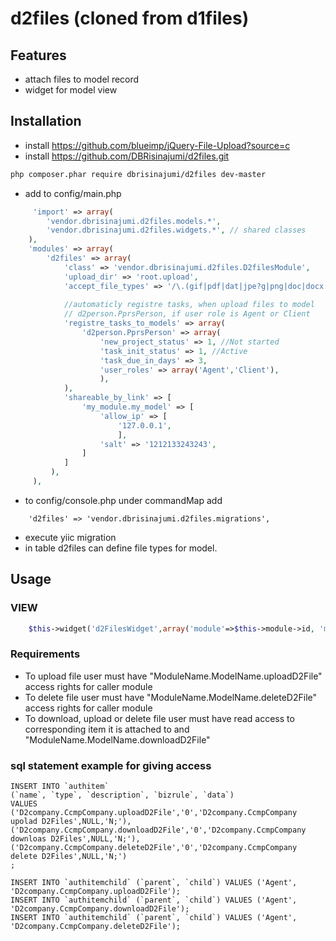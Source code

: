 # d2files (cloned from d1files)


## Features

* attach files to model record
* widget for model view

## Installation
 * install https://github.com/blueimp/jQuery-File-Upload?source=c
 * install https://github.com/DBRisinajumi/d2files.git
```bash
php composer.phar require dbrisinajumi/d2files dev-master
```

 * add to config/main.php
```php
     'import' => array(
        'vendor.dbrisinajumi.d2files.models.*',
        'vendor.dbrisinajumi.d2files.widgets.*', // shared classes
    ),
    'modules' => array(
        'd2files' => array(
            'class' => 'vendor.dbrisinajumi.d2files.D2filesModule',
            'upload_dir' => 'root.upload',
            'accept_file_types' => '/\.(gif|pdf|dat|jpe?g|png|doc|docx|xls|xlsx|htm)$/i',
            
            //automaticly registre tasks, when upload files to model 
            // d2person.PprsPerson, if user role is Agent or Client
            'registre_tasks_to_models' => array(
                'd2person.PprsPerson' => array(
                    'new_project_status' => 1, //Not started
                    'task_init_status' => 1, //Active
                    'task_due_in_days' => 3,
                    'user_roles' => array('Agent','Client'),
                    ),
            ),
            'shareable_by_link' => [
                'my_module.my_model' => [
                    'allow_ip' => [
                        '127.0.0.1',
                        ],
                    'salt' => '1212133243243',
                ]
            ]
         ),  
	 ),
```
* to config/console.php under commandMap add
```
	'd2files' => 'vendor.dbrisinajumi.d2files.migrations', 
```

* execute yiic migration
* in table d2files can define file types for model.

## Usage
### VIEW
```php
    $this->widget('d2FilesWidget',array('module'=>$this->module->id, 'model'=>$model));
```

### Requirements
* To upload file user must have "ModuleName.ModelName.uploadD2File" access rights for caller module
* To delete file user must have "ModuleName.ModelName.deleteD2File" access rights for caller module
* To download, upload or delete file user must have read access to corresponding item it is attached to 
 and "ModuleName.ModelName.downloadD2File"

### sql statement example for giving access

    INSERT INTO `authitem` 
    (`name`, `type`, `description`, `bizrule`, `data`) 
    VALUES
    ('D2company.CcmpCompany.uploadD2File','0','D2company.CcmpCompany upolad D2Files',NULL,'N;'),
    ('D2company.CcmpCompany.downloadD2File','0','D2company.CcmpCompany downloas D2Files',NULL,'N;'),
    ('D2company.CcmpCompany.deleteD2File','0','D2company.CcmpCompany delete D2Files',NULL,'N;')
    ;

    INSERT INTO `authitemchild` (`parent`, `child`) VALUES ('Agent', 'D2company.CcmpCompany.uploadD2File'); 
    INSERT INTO `authitemchild` (`parent`, `child`) VALUES ('Agent', 'D2company.CcmpCompany.downloadD2File'); 
    INSERT INTO `authitemchild` (`parent`, `child`) VALUES ('Agent', 'D2company.CcmpCompany.deleteD2File'); 

